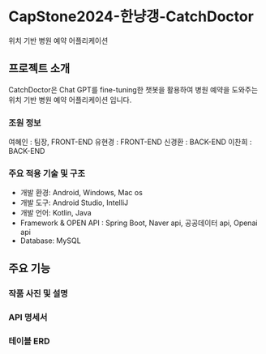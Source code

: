 >>
# CapStone2024-한냥갱-CatchDoctor
위치 기반 병원 예약 어플리케이션
>>
## 프로젝트 소개
CatchDoctor은 Chat GPT를 fine-tuning한 챗봇을 활용하여 병원 예약을 도와주는 위치 기반 병원 예약 어플리케이션 입니다.
>>
### 조원 정보
여혜인 : 팀장, FRONT-END
유현경 : FRONT-END
신경환 : BACK-END
이찬희 : BACK-END
>>
### 주요 적용 기술 및 구조
* 개발 환경: Android, Windows, Mac os
* 개발 도구: Android Studio, IntelliJ
* 개발 언어: Kotlin, Java
* Framework & OPEN API : Spring Boot, Naver api, 공공데이터 api, Openai api
* Database: MySQL
>>
## 주요 기능

>>
### 작품 사진 및 설명

>>
### API 명세서 

>>
### 테이블 ERD

>>
